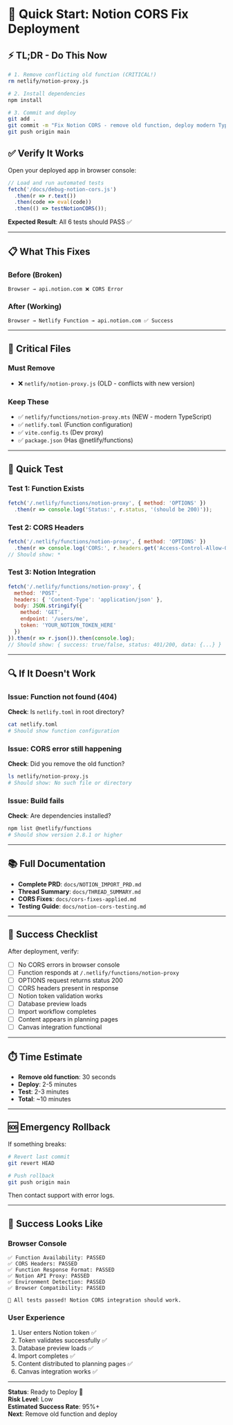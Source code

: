 # 🚀 Quick Start: Notion CORS Fix Deployment

## ⚡ TL;DR - Do This Now

```bash
# 1. Remove conflicting old function (CRITICAL!)
rm netlify/notion-proxy.js

# 2. Install dependencies
npm install

# 3. Commit and deploy
git add .
git commit -m "Fix Notion CORS - remove old function, deploy modern TypeScript proxy"
git push origin main
```

## ✅ Verify It Works

Open your deployed app in browser console:

```javascript
// Load and run automated tests
fetch('/docs/debug-notion-cors.js')
  .then(r => r.text())
  .then(code => eval(code))
  .then(() => testNotionCORS());
```

**Expected Result**: All 6 tests should PASS ✅

---

## 📋 What This Fixes

### Before (Broken)
```
Browser → api.notion.com ❌ CORS Error
```

### After (Working)
```
Browser → Netlify Function → api.notion.com ✅ Success
```

---

## 🎯 Critical Files

### Must Remove
- ❌ `netlify/notion-proxy.js` (OLD - conflicts with new version)

### Keep These
- ✅ `netlify/functions/notion-proxy.mts` (NEW - modern TypeScript)
- ✅ `netlify.toml` (Function configuration)
- ✅ `vite.config.ts` (Dev proxy)
- ✅ `package.json` (Has @netlify/functions)

---

## 🧪 Quick Test

### Test 1: Function Exists
```javascript
fetch('/.netlify/functions/notion-proxy', { method: 'OPTIONS' })
  .then(r => console.log('Status:', r.status, '(should be 200)'));
```

### Test 2: CORS Headers
```javascript
fetch('/.netlify/functions/notion-proxy', { method: 'OPTIONS' })
  .then(r => console.log('CORS:', r.headers.get('Access-Control-Allow-Origin')));
// Should show: *
```

### Test 3: Notion Integration
```javascript
fetch('/.netlify/functions/notion-proxy', {
  method: 'POST',
  headers: { 'Content-Type': 'application/json' },
  body: JSON.stringify({
    method: 'GET',
    endpoint: '/users/me',
    token: 'YOUR_NOTION_TOKEN_HERE'
  })
}).then(r => r.json()).then(console.log);
// Should show: { success: true/false, status: 401/200, data: {...} }
```

---

## 🔍 If It Doesn't Work

### Issue: Function not found (404)
**Check**: Is `netlify.toml` in root directory?
```bash
cat netlify.toml
# Should show function configuration
```

### Issue: CORS error still happening
**Check**: Did you remove the old function?
```bash
ls netlify/notion-proxy.js
# Should show: No such file or directory
```

### Issue: Build fails
**Check**: Are dependencies installed?
```bash
npm list @netlify/functions
# Should show version 2.8.1 or higher
```

---

## 📚 Full Documentation

- **Complete PRD**: `docs/NOTION_IMPORT_PRD.md`
- **Thread Summary**: `docs/THREAD_SUMMARY.md`
- **CORS Fixes**: `docs/cors-fixes-applied.md`
- **Testing Guide**: `docs/notion-cors-testing.md`

---

## 🎯 Success Checklist

After deployment, verify:

- [ ] No CORS errors in browser console
- [ ] Function responds at `/.netlify/functions/notion-proxy`
- [ ] OPTIONS request returns status 200
- [ ] CORS headers present in response
- [ ] Notion token validation works
- [ ] Database preview loads
- [ ] Import workflow completes
- [ ] Content appears in planning pages
- [ ] Canvas integration functional

---

## ⏱️ Time Estimate

- **Remove old function**: 30 seconds
- **Deploy**: 2-5 minutes
- **Test**: 2-3 minutes
- **Total**: ~10 minutes

---

## 🆘 Emergency Rollback

If something breaks:

```bash
# Revert last commit
git revert HEAD

# Push rollback
git push origin main
```

Then contact support with error logs.

---

## 🎉 Success Looks Like

### Browser Console
```
✅ Function Availability: PASSED
✅ CORS Headers: PASSED
✅ Function Response Format: PASSED
✅ Notion API Proxy: PASSED
✅ Environment Detection: PASSED
✅ Browser Compatibility: PASSED

🎉 All tests passed! Notion CORS integration should work.
```

### User Experience
1. User enters Notion token ✅
2. Token validates successfully ✅
3. Database preview loads ✅
4. Import completes ✅
5. Content distributed to planning pages ✅
6. Canvas integration works ✅

---

**Status**: Ready to Deploy 🚀  
**Risk Level**: Low  
**Estimated Success Rate**: 95%+  
**Next**: Remove old function and deploy
